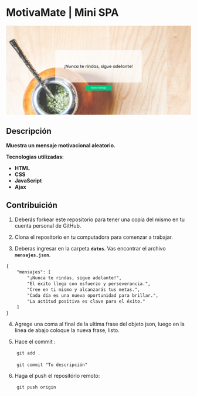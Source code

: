 # **MotivaMate** | Mini SPA

![Imagen](/images/motivamate.png)

## Descripción

**Muestra un mensaje motivacional aleatorio.**

**Tecnologias utilizadas:**
- **HTML**
- **CSS**
- **JavaScript**
- **Ajax**

## Contribuición

1. Deberás forkear este repositorio para tener una copia del  mismo en tu cuenta personal de GitHub.

2. Clona el repositorio en tu computadora para comenzar a trabajar.

3. Deberas ingresar en la carpeta **`datos`**. Vas encontrar el archivo **`mensajes.json`**.

```
{
    "mensajes": [
        "¡Nunca te rindas, sigue adelante!",
        "El éxito llega con esfuerzo y perseverancia.",
        "Cree en ti mismo y alcanzarás tus metas.",
        "Cada día es una nueva oportunidad para brillar.",
        "La actitud positiva es clave para el éxito."
    ]
}
```
4. Agrege una coma al final de la ultima frase del objeto json, luego en la linea de abajo coloque la nueva frase, listo.

5. Hace el  commit :                    
```
    git add .

    git commit "Tu descripción"
```

6. Haga el push el repositório remoto:
```
    git push origin
```